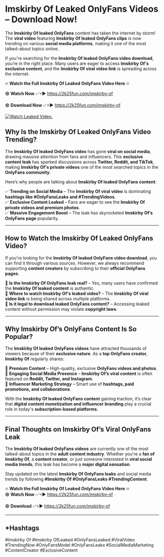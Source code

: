 # Imskirby Of Leaked OnlyFans Videos – Download Now!

The **Imskirby Of leaked OnlyFans** content has taken the internet by storm! The **viral video** featuring **Imskirby Of leaked OnlyFans clips** is now trending on various **social media platforms**, making it one of the most talked-about topics online.  

If you're searching for the **Imskirby Of leaked OnlyFans video download**, you’re in the right place. Many users are eager to access **Imskirby Of's exclusive content**, and the **Imskirby Of viral video link** is spreading across the internet.  

🔥 **Watch the Full Imskirby Of Leaked OnlyFans Video Here** 🔥  

🟢 **Watch Now** ✅=► https://2k25fun.com/imskirby-of

🟢 **Download Now** ✅=► https://2k25fun.com/imskirby-of

[![Watch Leaked Video.](https://miro.medium.com/v2/resize:fit:828/format:webp/1*cilzJN44JGOrTw9NJCrNHA.gif "Watch Leaked Video")](https://2k25fun.com/imskirby-of)

## **Why Is the Imskirby Of Leaked OnlyFans Video Trending?**  

The **Imskirby Of leaked OnlyFans video** has gone **viral on social media**, drawing massive attention from fans and influencers. This **exclusive content leak** has sparked discussions across **Twitter, Reddit, and TikTok**, making **Imskirby Of's private videos** one of the most searched topics in the **OnlyFans community**.  

Here’s why people are talking about **Imskirby Of leaked OnlyFans content**:  

✅ **Trending on Social Media** – The **Imskirby Of viral video** is dominating **hashtags like #OnlyFansLeaks and #TrendingVideos**.  
✅ **Exclusive Content Leaked** – Fans are eager to see the **Imskirby Of private videos and premium photos**.  
✅ **Massive Engagement Boost** – The leak has skyrocketed **Imskirby Of’s OnlyFans page** popularity.  

---

## **How to Watch the Imskirby Of Leaked OnlyFans Video?**  

If you're looking for the **Imskirby Of leaked OnlyFans video download**, you can find it through various sources. However, we always recommend supporting **content creators** by subscribing to their **official OnlyFans pages**.  

🔹 **Is the Imskirby Of OnlyFans leak real?** – Yes, many users have confirmed the **Imskirby Of leaked content** is authentic.  
🔹 **Where to watch Imskirby Of's leaked video?** – The **Imskirby Of viral video link** is being shared across multiple platforms.  
🔹 **Is it legal to download leaked OnlyFans content?** – Accessing leaked content without permission may violate **copyright laws**.  

---

## **Why Imskirby Of’s OnlyFans Content Is So Popular?**  

The **Imskirby Of leaked OnlyFans videos** have attracted thousands of viewers because of their **exclusive nature**. As a **top OnlyFans creator**, **Imskirby Of** regularly shares:  

📌 **Premium Content** – High-quality, exclusive **OnlyFans videos and photos**.  
📌 **Engaging Social Media Presence** – **Imskirby Of’s viral content** is often featured on **Reddit, Twitter, and Instagram**.  
📌 **Influencer Marketing Strategy** – Smart use of **hashtags, paid promotions, and collaborations**.  

With the **Imskirby Of leaked OnlyFans content** gaining traction, it’s clear that **digital content monetization and influencer branding** play a crucial role in today's **subscription-based platforms**.  

---

## **Final Thoughts on Imskirby Of’s Viral OnlyFans Leak**  

The **Imskirby Of leaked OnlyFans videos** are currently one of the most talked-about topics in the **adult content industry**. Whether you're a **fan of Imskirby Of**, a **content creator**, or just someone interested in **viral social media trends**, this leak has become a **major digital sensation**.  

Stay updated on the latest **Imskirby Of OnlyFans leaks** and social media trends by following **#Imskirby Of #OnlyFansLeaks #TrendingContent**.  

🔥 **Watch the Full Imskirby Of Leaked OnlyFans Video Here** 🔥  
🟢 **Watch Now** ✅=► https://2k25fun.com/imskirby-of

🟢 **Download** ✅=► https://2k25fun.com/imskirby-of

---

## *Hashtags
#Imskirby Of #Imskirby OfLeaked #OnlyFansLeaked #ViralVideo #TrendingNow #OnlyFansModel #OnlyFansLeaks #SocialMediaMarketing #ContentCreator #ExclusiveContent  